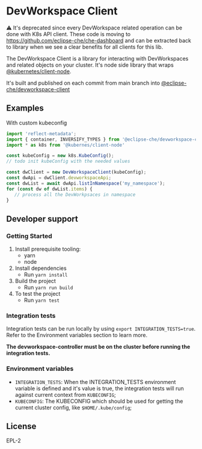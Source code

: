 # DevWorkspace Client

:warning: It's deprecated since every DevWorkspace related operation can be done with K8s API client. These code is moving to https://github.com/eclipse-che/che-dashboard and can be extracted back to library when we see a clear benefits for all clients for this lib.

The DevWorkspace Client is a library for interacting with DevWorkspaces and related objects on your cluster. It's node side library that wraps [@kubernetes/client-node](https://www.npmjs.com/package/@kubernetes/client-node).

It's built and published on each commit from main branch into [@eclipse-che/devworkspace-client](https://www.npmjs.com/package/@eclipse-che/devworkspace-client)

## Examples

With custom kubeconfig

```typescript
import 'reflect-metadata';
import { container, INVERSIFY_TYPES } from '@eclipse-che/devworkspace-client';
import * as k8s from '@kubernes/client-node'

const kubeConfig = new k8s.KubeConfig();
// todo init kubeConfig with the needed values

const dwClient = new DevWorkspaceClient(kubeConfig);
const dwApi = dwClient.devworkspaceApi;
const dwList = await dwApi.listInNamespace('my_namespace');
for (const dw of dwList.items) {
   // process all the DevWorkpsaces in namespace
}
```

## Developer support

### Getting Started

1. Install prerequisite tooling:
    - yarn
    - node
2. Install dependencies
    - Run `yarn install`
3. Build the project
    - Run `yarn run build`
4. To test the project
    - Run `yarn test`

### Integration tests

Integration tests can be run locally by using `export INTEGRATION_TESTS=true`. Refer to the Environment variables section to learn more.

**The devworkspace-controller must be on the cluster before running the integration tests.**

### Environment variables

- `INTEGRATION_TESTS`: When the INTEGRATION_TESTS environment variable is defined and it's value is true, the integration tests will run against current context from `KUBECONFIG`;
- `KUBECONFIG`: The KUBECONFIG which should be used for getting the current cluster config, like `$HOME/.kube/config`;

## License

EPL-2
